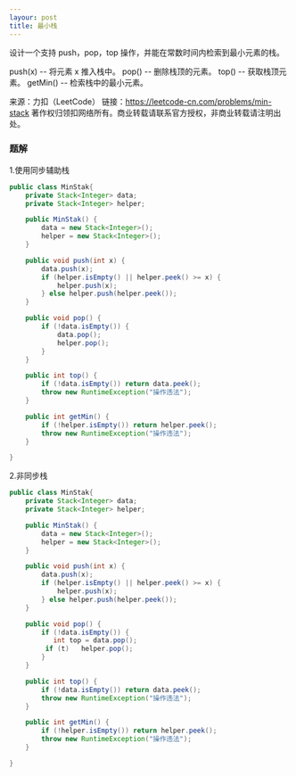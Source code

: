 ```yaml
---
layour: post
title: 最小栈
---
```

设计一个支持 push，pop，top 操作，并能在常数时间内检索到最小元素的栈。

push(x) -- 将元素 x 推入栈中。
pop() -- 删除栈顶的元素。
top() -- 获取栈顶元素。
getMin() -- 检索栈中的最小元素。

来源：力扣（LeetCode）
链接：https://leetcode-cn.com/problems/min-stack
著作权归领扣网络所有。商业转载请联系官方授权，非商业转载请注明出处。

### 题解
1.使用同步辅助栈
``` java
public class MinStak{
    private Stack<Integer> data;
    private Stack<Integer> helper;

    public MinStak() {
        data = new Stack<Integer>();
        helper = new Stack<Integer>();
    }

    public void push(int x) {
        data.push(x);
        if (helper.isEmpty() || helper.peek() >= x) {
            helper.push(x);
        } else helper.push(helper.peek());
    }

    public void pop() {
        if (!data.isEmpty()) {
            data.pop();
            helper.pop();
        }
    }

    public int top() {
        if (!data.isEmpty()) return data.peek();
        throw new RuntimeException("操作违法");
    }

    public int getMin() {
        if (!helper.isEmpty()) return helper.peek();
        throw new RuntimeException("操作违法");
    }

}
```  
2.非同步栈
``` java
public class MinStak{
    private Stack<Integer> data;
    private Stack<Integer> helper;

    public MinStak() {
        data = new Stack<Integer>();
        helper = new Stack<Integer>();
    }

    public void push(int x) {
        data.push(x);
        if (helper.isEmpty() || helper.peek() >= x) {
            helper.push(x);
        } else helper.push(helper.peek());
    }

    public void pop() {
        if (!data.isEmpty()) {
           int top = data.pop();
         if (t)   helper.pop();
        }
    }

    public int top() {
        if (!data.isEmpty()) return data.peek();
        throw new RuntimeException("操作违法");
    }

    public int getMin() {
        if (!helper.isEmpty()) return helper.peek();
        throw new RuntimeException("操作违法");
    }

}
```  